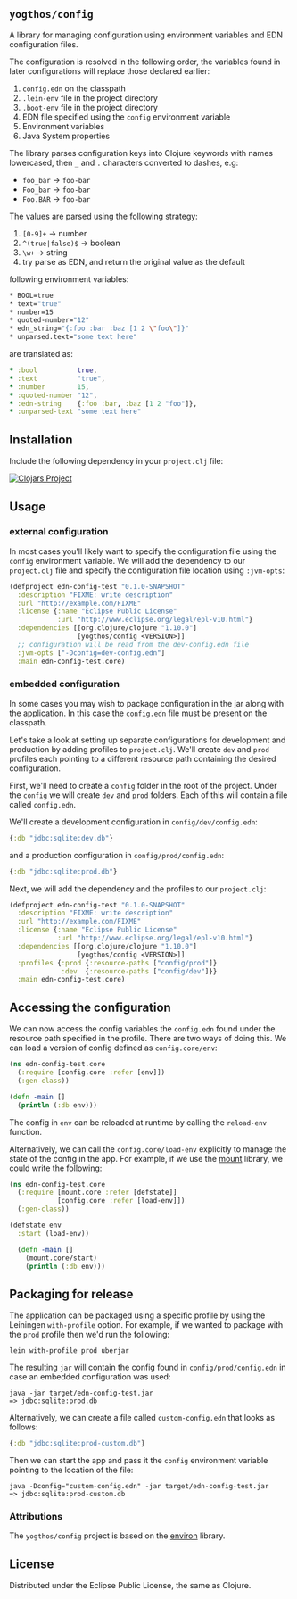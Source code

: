 ## `yogthos/config`

A library for managing configuration using environment variables and EDN configuration files.

The configuration is resolved in the following order, the variables found in later configurations will replace those declared earlier:

1. `config.edn` on the classpath
2. `.lein-env` file in the project directory
3. `.boot-env` file in the project directory
4. EDN file specified using the `config` environment variable
5. Environment variables
6. Java System properties

The library parses configuration keys into Clojure keywords with names lowercased, then `_` and `.` characters converted to dashes, e.g:

* `foo_bar` -> `foo-bar`
* `Foo_bar` -> `foo-bar`
* `Foo.BAR` -> `foo-bar`

The values are parsed using the following strategy:

1. `[0-9]+` -> number
2. `^(true|false)$` -> boolean
3. `\w+` -> string
4. try parse as EDN, and return the original value as the default

following environment variables:

```bash
* BOOL=true
* text="true"
* number=15
* quoted-number="12"
* edn_string="{:foo :bar :baz [1 2 \"foo\"]}"
* unparsed.text="some text here"
```

are translated as:

``` clojure
* :bool          true,
* :text          "true",
* :number        15,
* :quoted-number "12",
* :edn-string    {:foo :bar, :baz [1 2 "foo"]},
* :unparsed-text "some text here"
```
## Installation

Include the following dependency in your `project.clj` file:

[![Clojars Project](https://img.shields.io/clojars/v/yogthos/config.svg)](https://clojars.org/yogthos/config)

## Usage

### external configuration

In most cases you'll likely want to specify the configuration file using the `config` environment variable.
We will add the dependency to our `project.clj` file and specify the configuration file location using `:jvm-opts`:

```clojure
(defproject edn-config-test "0.1.0-SNAPSHOT"
  :description "FIXME: write description"
  :url "http://example.com/FIXME"
  :license {:name "Eclipse Public License"
            :url "http://www.eclipse.org/legal/epl-v10.html"}
  :dependencies [[org.clojure/clojure "1.10.0"]
                 [yogthos/config <VERSION>]]
  ;; configuration will be read from the dev-config.edn file               
  :jvm-opts ["-Dconfig=dev-config.edn"]               
  :main edn-config-test.core)

```

### embedded configuration

In some cases you may wish to package configuration in the jar along with the application. In this case the `config.edn` file must be present on the classpath.

Let's take a look at setting up separate configurations for development and production by adding profiles to `project.clj`. We'll create `dev` and `prod` profiles each pointing to a different resource path containing the desired configuration.

First, we'll need to create a `config` folder in the root of the project. Under the `config` we will create `dev`
and `prod` folders. Each of this will contain a file called `config.edn`.

We'll create a development configuration in `config/dev/config.edn`:

```clojure
{:db "jdbc:sqlite:dev.db"}
```

and a production configuration in `config/prod/config.edn`:

```clojure
{:db "jdbc:sqlite:prod.db"}
```

Next, we will add the dependency and the profiles to our `project.clj`:

```clojure
(defproject edn-config-test "0.1.0-SNAPSHOT"
  :description "FIXME: write description"
  :url "http://example.com/FIXME"
  :license {:name "Eclipse Public License"
            :url "http://www.eclipse.org/legal/epl-v10.html"}
  :dependencies [[org.clojure/clojure "1.10.0"]
                 [yogthos/config <VERSION>]]
  :profiles {:prod {:resource-paths ["config/prod"]}
             :dev  {:resource-paths ["config/dev"]}}
  :main edn-config-test.core)

```

## Accessing the configuration

We can now access the config variables the `config.edn` found under the resource path specified in the profile.
There are two ways of doing this. We can load a version of config defined as `config.core/env`:

```clojure
(ns edn-config-test.core
  (:require [config.core :refer [env]])
  (:gen-class))

(defn -main []
  (println (:db env)))
```

The config in `env` can be reloaded at runtime by calling the `reload-env` function.

Alternatively, we can call the `config.core/load-env` explicitly to manage the state of the config in the app.
For example, if we use the [mount](https://github.com/tolitius/mount) library, we could write the following:

```Clojure
(ns edn-config-test.core
  (:require [mount.core :refer [defstate]]
            [config.core :refer [load-env]])
  (:gen-class))

(defstate env
  :start (load-env))

  (defn -main []
    (mount.core/start)
    (println (:db env)))    
```

## Packaging for release

The application can be packaged using a specific profile by using the Leiningen `with-profile` option. For example, if we wanted to package with the `prod` profile then we'd run the following:

```
lein with-profile prod uberjar
```

The resulting `jar` will contain the config found in `config/prod/config.edn` in case an embedded configuration was used:

```
java -jar target/edn-config-test.jar
=> jdbc:sqlite:prod.db
```


Alternatively, we can create a file called `custom-config.edn` that looks as follows:


```clojure
{:db "jdbc:sqlite:prod-custom.db"}
```

Then we can start the app and pass it the `config` environment variable pointing to the location of the file:

```
java -Dconfig="custom-config.edn" -jar target/edn-config-test.jar
=> jdbc:sqlite:prod-custom.db
```

### Attributions

The `yogthos/config` project is based on the [environ](https://github.com/weavejester/environ) library.

## License

Distributed under the Eclipse Public License, the same as Clojure.
